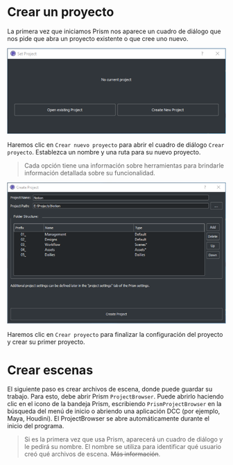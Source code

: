 # Crear un proyecto

La primera vez que iniciamos Prism nos aparece un cuadro de diálogo que nos pide que abra un proyecto existente o que cree uno nuevo.

![](/CAHAPTER-1/sources/noProject.webp)

Haremos clic en `Crear nuevo proyecto` para abrir el cuadro de diálogo `Crear proyecto`. Establezca un nombre y una ruta para su nuevo proyecto.

>Cada opción tiene una información sobre herramientas para brindarle información detallada sobre su funcionalidad.

![](/CAHAPTER-1/sources/CreateProject.webp)

Haremos clic en `Crear proyecto` para finalizar la configuración del proyecto y crear su primer proyecto.

# Crear escenas

El siguiente paso es crear archivos de escena, donde puede guardar su trabajo. Para esto, debe abrir Prism `ProjectBrowser`. Puede abrirlo haciendo clic en el icono de la bandeja Prism, escribiendo `PrismProjectBrowser` en la búsqueda del menú de inicio o abriendo una aplicación DCC (por ejemplo, Maya, Houdini). El ProjectBrowser se abre automáticamente durante el inicio del programa.

>Si es la primera vez que usa Prism, aparecerá un cuadro de diálogo y le pedirá su nombre. El nombre se utiliza para identificar qué usuario creó qué archivos de escena. ~~Más información~~.


